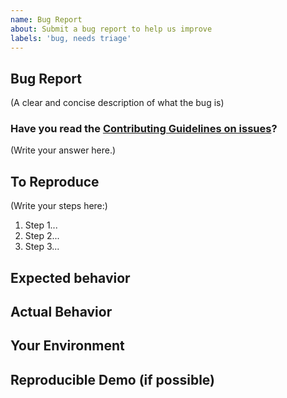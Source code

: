 ```yaml
---
name: Bug Report
about: Submit a bug report to help us improve
labels: 'bug, needs triage'
---
```


## Bug Report

(A clear and concise description of what the bug is)

### Have you read the [Contributing Guidelines on issues](https://github.com/metamapper-io/metamapper/blob/master/CONTRIBUTING.md#reporting-bugs)?

(Write your answer here.)

## To Reproduce

(Write your steps here:)

1. Step 1...
2. Step 2...
3. Step 3...

## Expected behavior

<!--
  How did you expect your project to behave?
  It’s fine if you’re not sure your understanding is correct.
  Write down what you thought would happen.
-->

## Actual Behavior

<!--
  Did something go wrong?
  Is something broken, or not behaving as you expected?
  Describe this section in detail, and attach screenshots if possible.
  Don't only say "it doesn't work"!
-->

## Your Environment

<!-- 
  Include as many relevant details about the environment 
  you experienced the bug in.
  
  This includes the version / branch of Metamapper you are using.
-->

## Reproducible Demo (if possible)


